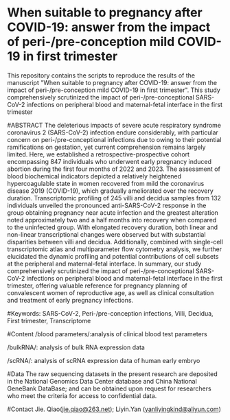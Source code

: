 # When suitable to pregnancy after COVID-19: answer from the impact of peri-/pre-conception mild COVID-19 in first trimester
This repository contains the scripts to reproduce the results of the manuscript "When suitable to pregnancy after COVID-19: answer from the impact of peri-/pre-conception mild COVID-19 in first trimester".
This study comprehensively scrutinized the impact of peri-/pre-conceptional SARS-CoV-2 infections on peripheral blood and maternal-fetal interface in the first trimester

#ABSTRACT
The deleterious impacts of severe acute respiratory syndrome coronavirus 2 (SARS-CoV-2) infection endure considerably, with particular concern on peri-/pre-conceptional infections due to owing to their potential ramifications on gestation, yet current comprehension remains largely limited. Here, we established a retrospective-prospective cohort encompassing 847 individuals who underwent early pregnancy induced abortion during the first four months of 2022 and 2023. The assessment of blood biochemical indicators depicted a relatively heightened hypercoagulable state in women recovered from mild the coronavirus disease 2019 (COVID-19), which gradually ameliorated over the recovery duration. Transcriptomic profiling of 245 villi and decidua samples from 132 individuals unveiled the pronounced anti-SARS-CoV-2 response in the group obtaining pregnancy near acute infection and the greatest alteration noted approximately two and a half months into recovery when compared to the uninfected group. With elongated recovery duration, both linear and non-linear transcriptional changes were observed but with substantial disparities between villi and decidua. Additionally, combined with single-cell transcriptomic atlas and multiparameter flow cytometry analysis, we further elucidated the dynamic profiling and potential contributions of cell subsets at the peripheral and maternal-fetal interface. In summary, our study comprehensively scrutinized the impact of peri-/pre-conceptional SARS-CoV-2 infections on peripheral blood and maternal-fetal interface in the first trimester, offering valuable reference for pregnancy planning of convalescent women of reproductive age, as well as clinical consultation and treatment of early pregnancy infections.

#Keywords:
SARS-CoV-2, Peri-/pre-conception infections, Villi, Decidua, First trimester, Transcriptome

#Content
/blood  parameters/:analysis of clinical blood test parameters

/bulkRNA/: analysis of bulk RNA expression data

/scRNA/: analysis of scRNA expression data of human early embryo

#Data
The raw sequencing datasets in the present research are deposited in the National Genomics Data Center database and China National GeneBank DataBase; and can be obtained upon request for researchers who meet the criteria for access to confidential data.

#Contact
Jie. Qiao(jie.qiao@263.net); Liyin.Yan (yanliyingkind@aliyun.com)
